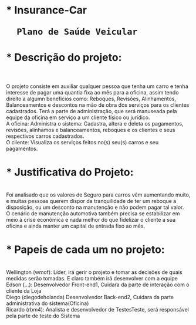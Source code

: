   <h1>* Insurance-Car
 
      Plano de Saúde Veicular

<b><h1>* Descrição do projeto:</b></h1><br><br>
    O projeto consiste em auxiliar qualquer pessoa que tenha um carro e tenha interesse de pagar uma quantia fixa ao mês para a oficina, assim tendo direito a algumn benefícios como: Reboques, Revisões, Alinhamentos, Balanceamentos e descontos na mão de obra dos serviços para os clientes cadastrados. Terá a parte de administração, que será manuseada pela equipe da oficina em serviço a um cliente físico ou jurídico.<br>
	A oficina: Administra o sistema: Cadastra, altera e deleta os pagamentos, revisões, alinhamos e balanceamentos, reboques e os clientes e seus respectivos carros cadastrados.<br>
	O cliente: Visualiza os serviços feitos no(s) seu(s) carros e seu pagamentos.<br>


<h1><b>* Justificativa do Projeto:</h1></b><br>
  Foi analisado que os valores de Seguro para carros vêm aumentando muito, e muitas pessoas querem dispor da tranquilidade de ter um reboque a disposição, ou um desconto na manutenção e não podem pagar tal valor.<br>
O cenário de manutenção automotiva também precisa se estabilizar em meio à crise econômica e nada melhor do que fidelizar o cliente a sua oficina e ainda manter um capital de entrada fixo ao mês.<br>
  
<h1><b>* Papeis de cada um no projeto:</h1><br></b>
Wellington (wmof): Líder, irá gerir o projeto e tomar as decisões de quais medidas serão tomadas. E claro também irá desenvolver com a equipe<br>
Edson (...): Desenvolvedor Front-end1, Cuidara da parte de interação com o cliente da Loja<br>
Diego (diegodeholanda) Desenvolvedor Back-end2, Cuidara da parte administrativa do sistema(Oficina)<br>
Ricardo (rbm4): Analista e desenvolvedor de TestesTeste, será responsável pela parte de teste do Sistema<br>